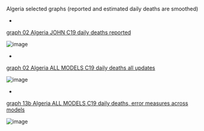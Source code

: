 Algeria selected graphs (reported and estimated daily deaths are smoothed) 

*

[graph 02 Algeria JOHN C19 daily deaths reported](https://github.com/pourmalek/CovidLongitudinal/blob/main/output/countries/Algeria/graph%2002%20Algeria%20JOHN%20C19%20daily%20deaths%20reported.pdf)

![image](https://github.com/pourmalek/CovidLongitudinal/assets/30849720/3b9c1dc1-402f-4a91-9d1a-b0b8d3b3157a)

*

[graph 02 Algeria ALL MODELS C19 daily deaths all updates](https://github.com/pourmalek/CovidLongitudinal/blob/main/output/countries/Algeria/graph%2002%20Algeria%20ALL%20MODELS%20C19%20daily%20deaths%20all%20updates.pdf)

![image](https://github.com/pourmalek/CovidLongitudinal/assets/30849720/8e3f59d4-3f1b-47a4-8ead-fde5a45e7777)

*

[graph 13b Algeria ALL MODELS C19 daily deaths, error measures across models](https://github.com/pourmalek/CovidLongitudinal/blob/main/output/countries/Algeria/graph%2013b%20Algeria%20ALL%20MODELS%20C19%20daily%20deaths%2C%20error%20measures%20across%20models.pdf)

![image](https://github.com/pourmalek/CovidLongitudinal/assets/30849720/1b967caa-8925-4eb7-91f4-8ff0c2f2f4b9)
